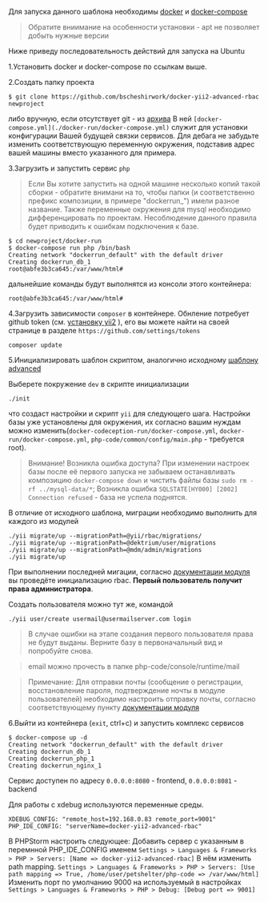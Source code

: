
Для запуска данного шаблона необходимы [docker](https://docs.docker.com/engine/getstarted/step_one/) и [docker-compose](https://docs.docker.com/compose/install/)
> Обратите вниимание на особенности установки - apt не позволяет добыть нужные версии 

Ниже приведу последовательность действий для запуска на Ubuntu

1.Установить docker и docker-compose по ссылкам выше.

2.Создать папку проекта 

```
$ git clone https://github.com/bscheshirwork/docker-yii2-advanced-rbac newproject
```

либо вручную, если отсутствует git - из [архива](https://github.com/bscheshirwork/docker-yii2-advanced-rbac/archive/master.zip)
В ней `[docker-compose.yml](./docker-run/docker-compose.yml)` служит для установки конфигурации Вашей будущей связки сервисов. Для дебага не забудьте изменить соответствующую переменную окружения, подставив адрес вашей машины вместо указанного для примера.

3.Загрузить и запустить сервис `php`
> Если Вы хотите запустить на одной машине несколько копий такой сборки - обратите внимани на то, чтобы папки (и соответственно префикс композиции, в примере "dockerrun_") имели разное название. Также переменные окружения для mysql необходимо дифференцировать по проектам. Несоблюдение данного правила будет приводить к ошибкам подключения к базе. 

```
$ cd newproject/docker-run
$ docker-compose run php /bin/bash
Creating network "dockerrun_default" with the default driver
Creating dockerrun_db_1
root@abfe3b3ca645:/var/www/html#
```

дальнейшие команды будут выполнятся из консоли этого контейнера:
```
root@abfe3b3ca645:/var/www/html#
```

4.Загрузить зависимости `composer` в контейнере. Обнление потребует github token (см. [установку yii2](https://github.com/yiisoft/yii2/blob/master/docs/guide-ru/start-installation.md) ), его вы можете найти на своей странице в разделе `https://github.com/settings/tokens`

```
composer update
```

5.Инициализировать шаблон скриптом, аналогично исходному [шаблону advanced](https://github.com/yiisoft/yii2-app-advanced/blob/master/docs/guide/README.md)

Выберете покружение `dev` в скрипте инициализации 
```
./init
``` 
что создаст настройки и скрипт `yii` для следующего шага. Настройки базы уже установлены для окружения, 
их согласно вашим нуждам можно изменить(`docker-codeception-run/docker-compose.yml`, `docker-run/docker-compose.yml`, `php-code/common/config/main.php` - требуется root).
> Внимание! Возникла ошибка доступа? При изменении настроек базы после её первого запуска не забываем останавливать композицию `docker-compose down` и чистить файлы базы `sudo rm -rf ../mysql-data/*`; Возникла ошибка `SQLSTATE[HY000] [2002] Connection refused` - база не успела поднятся. 

В отличие от исходного шаблона, миграции необходимо выполнить для каждого из модулей 
```
./yii migrate/up --migrationPath=@yii/rbac/migrations/
./yii migrate/up --migrationPath=@dektrium/user/migrations
./yii migrate/up --migrationPath=@mdm/admin/migrations
./yii migrate/up
```

При выполнении последней мигации, согласно [документации модуля](./guide/start-installation.md) вы проведёте инициализацию rbac. **Первый пользователь получит права администратора**.

Создать пользователя можно тут же, командой
```
./yii user/create usermail@usermailserver.com login
```
> В случае ошибки на этапе создания первого пользователя права не будут выданы. Верните базу в первоначальный вид и попробуйте снова.

> email можно прочесть в папке php-code/console/runtime/mail

> Примечание: Для отправки почты (сообщение о регистрации, восстановление пароля, подтверждение ночты в модуле пользователей)
необходимо настроить отправку почты, согласно соответствующему пункту [документации модуля](./guide/start-installation.md)

6.Выйти из контейнера (`exit`, ctrl+c) и запустить комплекс сервисов
```
$ docker-compose up -d
Creating network "dockerrun_default" with the default driver
Creating dockerrun_db_1
Creating dockerrun_php_1
Creating dockerrun_nginx_1
```

Сервис доступен по адресу `0.0.0.0:8080` - frontend, `0.0.0.0:8081` - backend

Для работы с xdebug используются переменные среды.
```
XDEBUG_CONFIG: "remote_host=192.168.0.83 remote_port=9001"
PHP_IDE_CONFIG: "serverName=docker-yii2-advanced-rbac"
```
В PHPStorm настроить следующее:
Добавить сервер с указанным в перемнной PHP_IDE_CONFIG именем
`Settings > Languages & Frameworks > PHP > Servers: [Name => docker-yii2-advanced-rbac]`
В нём изменить path mapping.
`Settings > Languages & Frameworks > PHP > Servers: [Use path mapping => True, /home/user/petshelter/php-code => /var/www/html]`
Изменить порт по умолчанию 9000 на используемый в настройках
`Settings > Languages & Frameworks > PHP > Debug: [Debug port => 9001]`